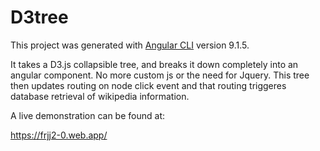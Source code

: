 # D3tree


This project was generated with [Angular CLI](https://github.com/angular/angular-cli) version 9.1.5.

It takes a D3.js collapsible tree, and breaks it down completely into an angular component. No more custom js or the need for Jquery. This tree then updates routing on node click event and that routing triggeres database retrieval of wikipedia information.

A live demonstration can be found at:

https://frjj2-0.web.app/
